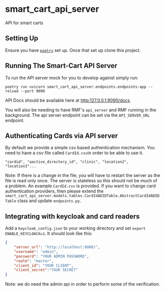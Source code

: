 # smart_cart_api_server
API for smart carts

## Setting Up

Ensure you have [`poetry`](https://python-poetry.org/) set up. Once that set up clone this project.

## Running The Smart-Cart API Server

To run the API server mock for you to develop against simply run:
```
poetry run uvicorn smart_cart_api_server.endpoints.endpoints:app --reload --port 9090
```
API Docs should be available here at [http:127.0.0.1:9090/docs](http:127.0.0.1:9090/docs).

You will also be needing to have RMF's `api_server` and RMF running in the background.
The api server endpoint can be set via the `API_SERVER_URL` endpoint.

## Authenticating Cards via API server

By default we provide a simple csv based authentication mechanism. You need to
have a csv file called `CardId.csv`in order to be able to use it.
```
"cardid", "aactive_directory_id", "clinic", "location2", "location3"...
```
Note: If there is a change in the file, you will have to restart the server as the file is read only once. The server is stateless so this should not be much of a problem. An example `CardId.csv` is provided. If you want to change card authentication providers, then please extend the `smart_cart_api_server.models.tables.CardIdADIDTable.AbstractCardIdADIDTable` class and update `endpoints.py`.

## Integrating with keycloak and card readers

Add a `keycloak_config.json` to your working directory and set `export ENABLE_KEYCLOACK=1`. It should look like this:
```json
{
    "server_url": "http://localhost:8080/",
    "username": "admin",
    "password": "YOUR ADMIN PASSWORD",
    "realm": "master",
    "client_id": "YOUR CLIENT",
    "client_secret":"YOUR SECRET"
}
```
Note: we do need the admin api in order to perform some of the verification.